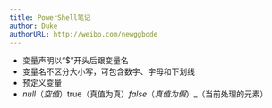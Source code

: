 ```yaml
---
title: PowerShell笔记
author: Duke
authorURL: http://weibo.com/newggbode
---
```

- 变量声明以“$”开头后跟变量名
- 变量名不区分大小写，可包含数字、字母和下划线
- 预定义变量
- $null（空值）$true（真值为真）$false（真值为假）$_（当前处理的元素）
<!--truncate-->